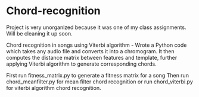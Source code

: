 Chord-recognition
=================

Project is very unorganized because it was one of my class assignments. Will be cleaning it up soon.

Chord recognition in songs using Viterbi algorithm - Wrote a Python code which takes any audio file and converts it into a chromogram.  It then computes the distance matrix between features and template, further applying Viterbi algorithm to generate corresponding chords.

First run fitness_matrix.py to generate a fitness matrix for a song
Then run chord_meanfilter.py for mean filter chord recognition or run chord_viterbi.py for viterbi algorithm chord recognition.
